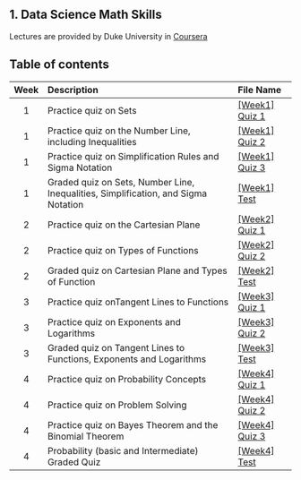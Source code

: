 ## 1. Data Science Math Skills
Lectures are provided by Duke University in [Coursera](https://www.coursera.org/learn/datasciencemathskills/)

## Table of contents
| Week | Description | File Name | 
|:---:|:---|:---|
|1|Practice quiz on Sets|[\[Week1\] Quiz 1](https://github.com/Myeongjung/DS-ML-Self-Study/blob/master/Data%20Science%20Math%20Skills/%5BWeek1%5D%20quiz%201.txt)|
|1|Practice quiz on the Number Line, including Inequalities|[\[Week1\] Quiz 2](https://github.com/Myeongjung/DS-ML-Self-Study/blob/master/Data%20Science%20Math%20Skills/%5BWeek1%5D%20quiz%202.txt)|
|1|Practice quiz on Simplification Rules and Sigma Notation|[\[Week1\] Quiz 3](https://github.com/Myeongjung/DS-ML-Self-Study/blob/master/Data%20Science%20Math%20Skills/%5BWeek1%5D%20quiz%203.txt)|
|1|Graded quiz on Sets, Number Line, Inequalities, Simplification, and Sigma Notation|[\[Week1\] Test](https://github.com/Myeongjung/DS-ML-Self-Study/blob/master/Data%20Science%20Math%20Skills/%5BWeek1%5D%20test.txt)|
|2|Practice quiz on the Cartesian Plane|[\[Week2\] Quiz 1](https://github.com/Myeongjung/DS-ML-Self-Study/blob/master/Data%20Science%20Math%20Skills/%5BWeek2%5D%20quiz%201.txt)|
|2|Practice quiz on Types of Functions|[\[Week2\] Quiz 2](https://github.com/Myeongjung/DS-ML-Self-Study/blob/master/Data%20Science%20Math%20Skills/%5BWeek2%5D%20quiz%202.txt)|
|2|Graded quiz on Cartesian Plane and Types of Function|[\[Week2\] Test](https://github.com/Myeongjung/DS-ML-Self-Study/blob/master/Data%20Science%20Math%20Skills/%5BWeek2%5D%20test.txt)|
|3|Practice quiz onTangent Lines to Functions|[\[Week3\] Quiz 1](https://github.com/Myeongjung/DS-ML-Self-Study/blob/master/Data%20Science%20Math%20Skills/%5BWeek3%5D%20quiz%201.txt)|
|3|Practice quiz on Exponents and Logarithms|[\[Week3\] Quiz 2](https://github.com/Myeongjung/DS-ML-Self-Study/blob/master/Data%20Science%20Math%20Skills/%5BWeek3%5D%20quiz%202.txt)|
|3|Graded quiz on Tangent Lines to Functions, Exponents and Logarithms|[\[Week3\] Test](https://github.com/Myeongjung/DS-ML-Self-Study/blob/master/Data%20Science%20Math%20Skills/%5BWeek3%5D%20test.txt)|
|4|Practice quiz on Probability Concepts|[\[Week4\] Quiz 1](https://github.com/Myeongjung/DS-ML-Self-Study/blob/master/Data%20Science%20Math%20Skills/%5BWeek4%5D%20quiz%201.txt)|
|4|Practice quiz on Problem Solving|[\[Week4\] Quiz 2](https://github.com/Myeongjung/DS-ML-Self-Study/blob/master/Data%20Science%20Math%20Skills/%5BWeek4%5D%20quiz%202.txt)|
|4|Practice quiz on Bayes Theorem and the Binomial Theorem|[\[Week4\] Quiz 3](https://github.com/Myeongjung/DS-ML-Self-Study/blob/master/Data%20Science%20Math%20Skills/%5BWeek4%5D%20quiz%203.txt)|
|4|Probability (basic and Intermediate) Graded Quiz|[\[Week4\] Test](https://github.com/Myeongjung/DS-ML-Self-Study/blob/master/Data%20Science%20Math%20Skills/%5BWeek4%5D%20test.txt)|
